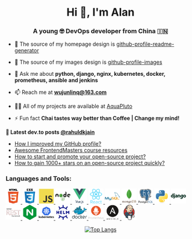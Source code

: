 <h1 align="center">Hi 👋, I'm Alan</h1>

<h3 align="center">A young 🤓 DevOps developer from China 🇮🇳</h3>

- 🤔 The source of my homepage design is [github-profile-readme-generator](https://github.com/rahuldkjain/github-profile-readme-generator)

- 🤔 The source of my images design is [github-profile-images](https://github.com/devicons/devicon/blob/master/icons/)

- 💬 Ask me about **python, django, nginx, kubernetes, docker, prometheus, ansible and jenkins**

- 📫 Reach me at **wujunlinq@163.com**

- 👨‍💻 All of my projects are available at [AquaPluto](https://github.com/AquaPluto?tab=repositories)

- ⚡ Fun fact **Chai tastes way better than Coffee | Change my mind!**


**📕 Latest dev.to posts [@rahuldkjain](https://dev.to/rahuldkjain)**
<!-- BLOG-POST-LIST:START -->
- [How I improved my GitHub profile?](https://dev.to/rahuldkjain/how-i-improved-my-github-profile-480c)
- [Awesome FrontendMasters course resources](https://dev.to/rahuldkjain/awesome-frontendmasters-course-resources-1gj2)
- [How to start and promote your open-source project?](https://dev.to/rahuldkjain/how-to-start-and-promote-your-open-source-project-3ebp)
- [How to gain 1000+ stars on an open-source project quickly?](https://dev.to/rahuldkjain/how-my-project-repo-reached-200-stars-in-less-than-36-hours-on-github-2l15)
<!-- BLOG-POST-LIST:END -->

<h3 align="left">Languages and Tools:</h3>
<p align="left">
    <a href="https://www.w3.org/html/" target="_blank"> <img src="https://raw.githubusercontent.com/devicons/devicon/master/icons/html5/html5-original-wordmark.svg" alt="html5" width="40" height="40"/> </a>
    <a href="https://www.w3schools.com/css/" target="_blank"> <img src="https://raw.githubusercontent.com/devicons/devicon/master/icons/css3/css3-original-wordmark.svg" alt="css3" width="40" height="40"/> </a>
    <a href="https://developer.mozilla.org/en-US/docs/Web/JavaScript" target="_blank"> <img src="https://raw.githubusercontent.com/devicons/devicon/master/icons/javascript/javascript-original.svg" alt="javascript" width="40" height="40"/> </a>
      <a href="https://nodejs.org" target="_blank"> <img src="https://raw.githubusercontent.com/devicons/devicon/master/icons/nodejs/nodejs-original-wordmark.svg" alt="nodejs" width="40" height="40"/> </a>
      <a href="https://vuejs.org/" target="_blank"> <img src="https://raw.githubusercontent.com/devicons/devicon/master/icons/vuejs/vuejs-original-wordmark.svg" alt="vuejs" width="40" height="40"/> </a>
      <a href="https://reactjs.org/" target="_blank"> <img src="https://raw.githubusercontent.com/devicons/devicon/master/icons/react/react-original-wordmark.svg" alt="react" width="40" height="40"/> </a>
    <a href="https://www.mysql.com/" target="_blank"> <img src="https://github.com/devicons/devicon/blob/master/icons/mysql/mysql-original-wordmark.svg" alt="mysql" width="40" height="40"/> </a>
    <a href="https://www.mongodb.com/" target="_blank"> <img src="https://raw.githubusercontent.com/devicons/devicon/master/icons/mongodb/mongodb-original-wordmark.svg" alt="mongodb" width="40" height="40"/> </a>
    <a href="https://www.postgresql.org" target="_blank"> <img src="https://raw.githubusercontent.com/devicons/devicon/master/icons/postgresql/postgresql-original-wordmark.svg" alt="postgresql" width="40" height="40"/> </a>
    <a href="https://www.python.org" target="_blank"> <img src="https://raw.githubusercontent.com/devicons/devicon/master/icons/python/python-original.svg" alt="python" width="40" height="40"/> </a>
    <a href="https://docs.djangoproject.com/" target="_blank"> <img src="https://github.com/devicons/devicon/blob/master/icons/django/django-plain-wordmark.svg" alt="django" width="40" height="40"/> </a>
    <a href="https://www.django-rest-framework.org/" target="_blank"> <img src="https://github.com/devicons/devicon/blob/master/icons/djangorest/djangorest-original-wordmark.svg" alt="djangorest" width="40" height="40"/> </a>
    <a href="https://nginx.org/" target="_blank"> <img src="https://github.com/devicons/devicon/blob/master/icons/nginx/nginx-original.svg" alt="nginx" width="40" height="40"/> </a>
    <a href="https://kubernetes.io/" target="_blank"> <img src="https://github.com/devicons/devicon/blob/master/icons/kubernetes/kubernetes-original-wordmark.svg" alt="kubernetes" width="40" height="40"/> </a>
    <a href="https://helm.sh/" target="_blank"> <img src="https://github.com/devicons/devicon/blob/master/icons/helm/helm-original.svg" alt="helm" width="40" height="40"/> </a>
    <a href="https://www.docker.com/" target="_blank"> <img src="https://github.com/devicons/devicon/blob/master/icons/docker/docker-original-wordmark.svg" alt="docker" width="40" height="40"/> </a>
    <a href="https://prometheus.io/" target="_blank"> <img src="https://github.com/devicons/devicon/blob/master/icons/prometheus/prometheus-original-wordmark.svg" alt="prometheus" width="40" height="40"/> </a>
    <a href="https://docs.ansible.com/ansible" target="_blank"> <img src="https://github.com/devicons/devicon/blob/master/icons/ansible/ansible-original-wordmark.svg" alt="ansible" width="40" height="40"/> </a>
    <a href="https://www.jenkins.io/" target="_blank"> <img src="https://github.com/devicons/devicon/blob/master/icons/jenkins/jenkins-original.svg" alt="Jenkins" width="40" height="40"/> </a>
    
<div align="center">
  <a href="https://github-readme-stats.vercel.app/api/top-langs/?username=AquaPluto" target="_blank">
    <img src="https://github-readme-stats.vercel.app/api/top-langs/?username=AquaPluto" alt="Top Langs"/>
  </a>
</div>

<!--
**AquaPluto/AquaPluto** is a ✨ _special_ ✨ repository because its `README.md` (this file) appears on your GitHub profile.

git主页设计参考：https://www.cnblogs.com/PeterJXL/p/18437094

Here are some ideas to get you started:

- 🔭 I’m currently working on ...
- 🌱 I’m currently learning ...
- 👯 I’m looking to collaborate on ...
- 🤔 I’m looking for help with ...
- 💬 Ask me about ...
- 📫 How to reach me: ...
- 😄 Pronouns: ...
- ⚡ Fun fact: ...
-->
